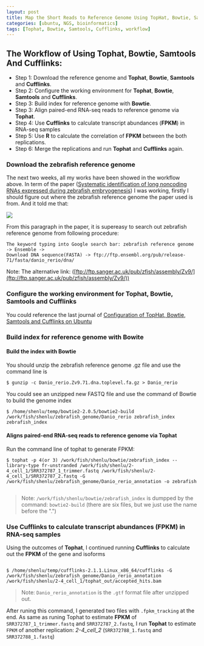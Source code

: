 ```yaml
---
layout: post
title: Map the Short Reads to Reference Genome Using TopHat, Bowtie, Samtools and Cufflinks (Ubuntu) 
categories: [ubuntu, NGS, bioinformatics]
tags: [Tophat, Bowtie, Samtools, Cufflinks, workflow]
---
```


## The Workflow of Using Tophat, Bowtie, Samtools And Cufflinks:

- Step 1: Download the reference genome and **Tophat**, **Bowtie**, **Samtools** and **Cufflinks**.
- Step 2: Configure the working environment for **Tophat**, **Bowtie**, **Samtools**  and **Cufflinks**.
- Step 3: Build index for reference genome with **Bowtie**.
- Step 3: Align paired-end RNA-seq reads to reference genome via **Tophat**.
- Step 4: Use **Cufflinks** to calculate transcript abundances (**FPKM**) in RNA-seq samples
- Step 5: Use **R** to calculate the correlation of **FPKM** between the both replications.
- Step 6: Merge the replications and run **Tophat** and **Cufflinks** again.


### Download the zebrafish reference genome

The next two weeks, all my works have been showed in the workflow above. In term of the paper ([Systematic identification of long noncoding RNAs expressed during zebrafish embryogenesis](http://www.ncbi.nlm.nih.gov/pmc/articles/PMC3290793/)) I was working, firstly I should figure out where the zebrafish reference genome the paper used is from. And it told me that:

![](http://i.imgur.com/0j2PDa5.png)

From this paragraph in the paper, it is supereasy to search out zebrafish reference genome from
following procedure:

```
The keyword typing into Google search bar: zebrafish reference genome -> Ensemble ->
Download DNA sequence(FASTA) -> ftp://ftp.ensembl.org/pub/release-71/fasta/danio_rerio/dna/
```
Note: The alternative link: ([ftp://ftp.sanger.ac.uk/pub/zfish/assembly/Zv9/](ftp://ftp.sanger.ac.uk/pub/zfish/assembly/Zv9/))

### Configure the working environment for **Tophat**, **Bowtie**, **Samtools**  and **Cufflinks**  

You could reference the last journal of [Configuration of TopHat, Bowtie, Samtools and Cufflinks on Ubuntu](http://lushen.github.com/en/2013/09/Tophat%26Bowtie%26Cufflinks-1-2013/)  

### Build index for reference genome with **Bowite**  

#### Build the index with Bowtie   
You should unzip the zebrafish reference genome .gz file and use the command line is  
  
```   
$ gunzip -c Danio_rerio.Zv9.71.dna.toplevel.fa.gz > Danio_rerio   
```  
  
You could see an unzipped new FASTQ file and use the command of Bowtie to build the genome
index   

```   
$ /home/shenlu/temp/bowtie2-2.0.5/bowtie2-build /work/fish/shenlu/zebrafish_genome/Danio_rerio zebrafish_index zebrafish_index   
```   
#### Aligns paired-end RNA-seq reads to reference genome via Tophat   
Run the command line of tophat to generate FPKM:   

```    
$ tophat -p 4(or 3) /work/fish/shenlu/bowtie/zebrafish_index --library-type fr-unstranded /work/fish/shenlu/2-4_cell_1/SRR372787_1_trimmer.fastq /work/fish/shenlu/2-4_cell_1/SRR372787_2.fastq -G /work/fish/shenlu/zebrafish_genome/Danio_rerio_annotation -o zebrafish     
``` 
![]()

> Note: `/work/fish/shenlu/bowtie/zebrafish_index` is dumpped by the command: `bowtie2-build` (there
are six files, but we just use the name before the ".")   


### Use Cufflinks to calculate transcript abundances (FPKM) in RNA-seq samples

Using the outcomes of **Tophat**, I continued running **Cufflinks** to calculate out the **FPKM** of the gene and isoforms  

![]()

```   
$ /home/shenlu/temp/cufflinks-2.1.1.Linux_x86_64/cufflinks -G /work/fish/shenlu/zebrafish_genome/Danio_rerio_annotation /work/fish/shenlu/2-4_cell_1/tophat_out/accepted_hits.bam   
```   

> Note: `Danio_rerio_annotation` is the `.gtf` format file after unzipped out.

After runing this command, I generated two files with ```.fpkm_tracking``` at the end. As same as runing Tophat to estimate **FPKM** of ```SRR372787_1_trimmer.fastq``` and ```SRR372787_2.fastq```, I run **Tophat** to estimate ```FPKM``` of another replication: *2-4_cell_2* (```SRR372788_1.fastq``` and ```SRR372788_1.fastq```)


